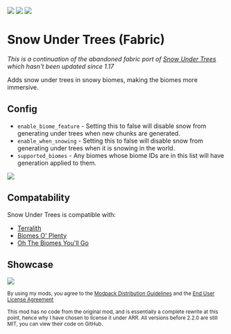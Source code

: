 ![](https://cdn.mineblock11.dev/requires_fabric_api.png) [![](https://cdn.mineblock11.dev/mineblock%20badge_64h.png)](https://discord.gg/UzHtJKqHny) [![](https://cdn.mineblock11.dev/modding-elite-badge.png)](https://ko-fi.com/mineblock11)

# Snow Under Trees (Fabric)

*This is a continuation of the abandoned fabric port of [Snow Under Trees](https://modrinth.com/mod/snow-under-trees)
which hasn't been updated since 1.17*

Adds snow under trees in snowy biomes, making the biomes more immersive.

## Config

- `enable_biome_feature` - Setting this to false will disable snow from generating under trees when new chunks are
  generated.
- `enable_when_snowing` - Setting this to false will disable snow from generating under trees when it is snowing in the
  world.
- `supported_biomes` - Any biomes whose biome IDs are in this list will have generation applied to them.

![](https://cdn.modrinth.com/data/XVnUIUAQ/images/63dab93d742aec317ba25e1d20efe9e38d32b6ad.png)

## Compatability

Snow Under Trees is compatible with:

- [Terralith](https://modrinth.com/mod/terralith)
- [Biomes O' Plenty](https://modrinth.com/mod/biomes-o-plenty)
- [Oh The Biomes You'll Go](https://modrinth.com/mod/biomesyougo)

## Showcase

![](https://cdn.modrinth.com/data/XVnUIUAQ/images/95acbae40da17b074a1133d26a213107e43393ef.webp)

<small>

By using my mods, you agree to the [Modpack Distribution Guidelines](https://imb11.dev/legal/modpacks) and
the [End User License Agreement](https://imb11.dev/legal/eula)

This mod has no code from the original mod, and is essentially a complete rewrite at this point, hence why I have chosen
to license it under ARR. All versions before 2.2.0 are still MIT, you can view their code on GitHub.
</small>